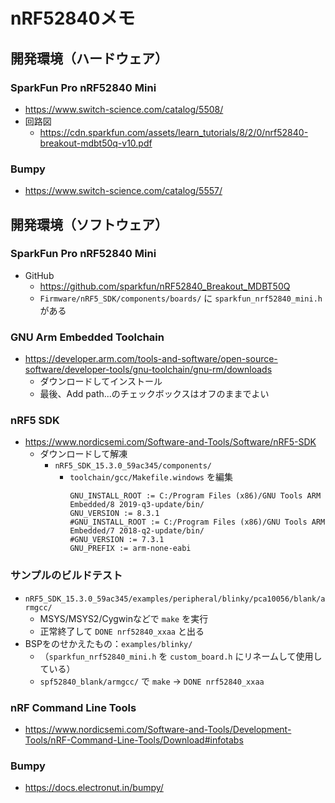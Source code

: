 # nRF52840メモ

## 開発環境（ハードウェア）

### SparkFun Pro nRF52840 Mini
* https://www.switch-science.com/catalog/5508/
* 回路図
  * https://cdn.sparkfun.com/assets/learn_tutorials/8/2/0/nrf52840-breakout-mdbt50q-v10.pdf

### Bumpy
* https://www.switch-science.com/catalog/5557/

## 開発環境（ソフトウェア）

### SparkFun Pro nRF52840 Mini
* GitHub
  * https://github.com/sparkfun/nRF52840_Breakout_MDBT50Q
  * ```Firmware/nRF5_SDK/components/boards/``` に ```sparkfun_nrf52840_mini.h``` がある

### GNU Arm Embedded Toolchain
* https://developer.arm.com/tools-and-software/open-source-software/developer-tools/gnu-toolchain/gnu-rm/downloads
  * ダウンロードしてインストール
  * 最後、Add path...のチェックボックスはオフのままでよい

### nRF5 SDK
* https://www.nordicsemi.com/Software-and-Tools/Software/nRF5-SDK
  * ダウンロードして解凍
    * ```nRF5_SDK_15.3.0_59ac345/components/```
      * ```toolchain/gcc/Makefile.windows``` を編集
        ```
        GNU_INSTALL_ROOT := C:/Program Files (x86)/GNU Tools ARM Embedded/8 2019-q3-update/bin/
        GNU_VERSION := 8.3.1
        #GNU_INSTALL_ROOT := C:/Program Files (x86)/GNU Tools ARM Embedded/7 2018-q2-update/bin/
        #GNU_VERSION := 7.3.1
        GNU_PREFIX := arm-none-eabi
        ```

### サンプルのビルドテスト
* ```nRF5_SDK_15.3.0_59ac345/examples/peripheral/blinky/pca10056/blank/armgcc/```
  * MSYS/MSYS2/Cygwinなどで ```make``` を実行
  * 正常終了して ```DONE nrf52840_xxaa``` と出る
* BSPをのせかえたもの：```examples/blinky/```
  * （```sparkfun_nrf52840_mini.h``` を ```custom_board.h``` にリネームして使用している）
  * ```spf52840_blank/armgcc/``` で ```make``` → ```DONE nrf52840_xxaa```

### nRF Command Line Tools
* https://www.nordicsemi.com/Software-and-Tools/Development-Tools/nRF-Command-Line-Tools/Download#infotabs

### Bumpy
* https://docs.electronut.in/bumpy/

